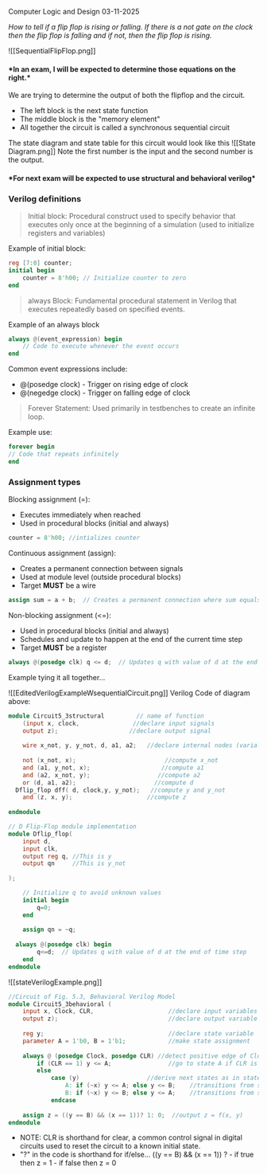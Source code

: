 Computer Logic and Design
03-11-2025

*How to tell if a flip flop is rising or falling. If there is a not gate on the clock then the flip flop is falling and if not, then the flip flop is rising.* 

![[SequentialFlipFlop.png]]

#### \*In an exam, I will be expected to determine those equations on the right.\*

We are trying to determine the output of both the flipflop and the circuit. 

- The left block is the next state function
- The middle block is the "memory element"
- All together the circuit is called a synchronous sequential circuit

The state diagram and state table for this circuit would look like this
![[State Diagram.png]]
Note the first number is the input and the second number is the output. 

#### \*For next exam will be expected to use structural and behavioral verilog\* 

### Verilog definitions
>Initial block: Procedural construct used to specify behavior that executes only once at the beginning of a simulation (used to initialize registers and variables)

Example of initial block: 
``` verilog
reg [7:0] counter;  
initial begin  
	counter = 8'h00; // Initialize counter to zero  
end 
```

>always Block: Fundamental procedural statement in Verilog that executes repeatedly based on specified events.

Example of an always block
``` verilog
always @(event_expression) begin  
	// Code to execute whenever the event occurs  
end
```
Common event expressions include:  
-  @(posedge clock) - Trigger on rising edge of clock  
-  @(negedge clock) - Trigger on falling edge of clock

>Forever Statement: Used primarily in testbenches to create an infinite loop.

Example use: 
``` verilog
forever begin  
// Code that repeats infinitely  
end
```

### Assignment types

Blocking assignment (=):
- Executes immediately when reached
- Used in procedural blocks (initial and always)
 ``` verilog
 counter = 8'h00; //intializes counter
```

Continuous assignment (assign):
- Creates a permanent connection between signals
- Used at module level (outside procedural blocks)
- Target **MUST** be a wire
``` verilog
assign sum = a + b;  // Creates a permanent connection where sum equals a+b
```

Non-blocking assignment (<=):
- Used in procedural blocks (initial and always)
- Schedules and update to happen at the end of the current time step
- Target **MUST** be a register
``` verilog
always @(posedge clk) q <= d;  // Updates q with value of d at the end of time step
```

Example tying it all together...

![[EditedVerilogExampleWsequentialCircuit.png]]
Verilog Code of diagram above:
``` verilog 
module Circuit5_3structural         // name of function 
	(input x, clock,               //declare input signals
    output z);                    //declare output signal
    
    wire x_not, y, y_not, d, a1, a2;   //declare internal nodes (varialbes)
    
    not (x_not, x);                         //compute x_not
    and (a1, y_not, x);                    //compute a1
    and (a2, x_not, y);                   //compute a2
    or (d, a1, a2);                      //compute d
  Dflip_flop dff( d, clock,y, y_not);   //compute y and y_not
    and (z, x, y);                     //compute z
    
endmodule
```

``` verilog
// D Flip-Flop module implementation
module Dflip_flop(
    input d,
    input clk,
    output reg q, //This is y
	output qn     //This is y_not
   
);
```

``` verilog
    // Initialize q to avoid unknown values
    initial begin
        q=0;
    end
    
    assign qn = ~q;
    
  always @(posedge clk) begin
        q<=d;  // Updates q with value of d at the end of time step
    end
endmodule

```
![[stateVerilogExample.png]]

``` verilog 
//Circuit of Fig. 5.3, Behavioral Verilog Model
module Circuit5_3behavioral (
    input x, Clock, CLR,                     //declare input variables
    output z);                               //declare output variable
    
    reg y;                                   //declare state variable
    parameter A = 1'b0, B = 1'b1;            //make state assignment
    
    always @ (posedge Clock, posedge CLR) //detect positive edge of Clock or CLR
        if (CLR == 1) y <= A;                //go to state A if CLR is high
        else
            case (y)                   //derive next states as in state table
                A: if (~x) y <= A; else y <= B;    //transitions from state A
                B: if (~x) y <= B; else y <= A;    //transitions from state B
            endcase
            
    assign z = ((y == B) && (x == 1))? 1: 0;  //output z = f(x, y)
endmodule
```

- NOTE: CLR is shorthand for clear, a common control signal in digital circuits used to reset the circuit to a known initial state. 
- "?" in the code is shorthand for if/else...
		((y == B) && (x == 1)) ?
		- if true then z = 1
		- if false then z = 0